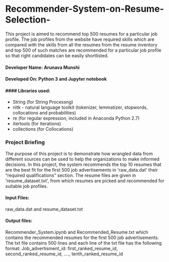 # Recommender-System-on-Resume-Selection-
This project is aimed to recommend top 500 resumes for a particular job profile. The job profiles from the website have required skills which are compared with the skills from all the resumes from the resume inventory and top 500 of such matches are recommended for a particular job profile so that right candidates can be easily shortlisted.
#### Developer Name: Arunava Munshi
#### Developed On: Python 3 and Jupyter notebook
#### #### Libraries used: 
* String (for String Processng)
* nltk - natural language toolkit (tokenizer, lemmatizer, stopwords, collocations and probabilities)
* re (for regular expression, included in Anaconda Python 2.7) 
* itertools (for iterations)
* collections (for Collocations)

### Project Briefing
The purpose of this project is to demonstrate how wrangled data from different sources can be used to help the organizations to make informed decisions. In this project, the system recommends the top 10 resumes that are the best fit for the first 500 job advertisements in 'raw_data.dat' their “required qualifications” section. The resume files are given in 'resume_dataset.txt', from which resumes are picked and recommended for suitable job profiles.

#### Input Files: 
raw_data.dat and resume_dataset.txt
#### Output files: 
Recommender_System.ipynb and Recommended_Resume.txt which contains the recommended resumes for the first 500 job advertisements. The txt file contains 500 lines and each line of the txt file has the following format: Job_advertisment_id: first_ranked_resume_id, second_ranked_resume_id, …., tenth_ranked_resume_id 
